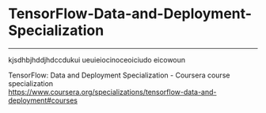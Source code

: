 # TensorFlow-Data-and-Deployment-Specialization
*************************************************************

kjsdhbjhddjhdccdukui
ueuieiocinoceoiciudo
eicowoun



TensorFlow: Data and Deployment Specialization - Coursera course specialization   
https://www.coursera.org/specializations/tensorflow-data-and-deployment#courses


